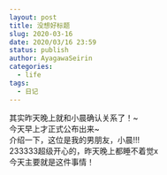 ```yaml
---
layout: post
title: 没想好标题
slug: 2020-03-16
date: 2020/03/16 23:59
status: publish
author: AyagawaSeirin
categories: 
  - life
tags: 
  - 日记
---
```


其实昨天晚上就和小晨确认关系了！~<br>
今天早上才正式公布出来~<br>
介绍一下，这位是我的男朋友，小晨!!!<br>
233333超级开心的，昨天晚上都睡不着觉x<br>
今天主要就是这件事情！<br>